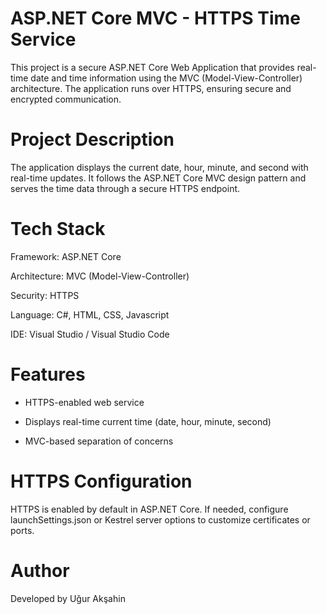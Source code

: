 
# ASP.NET Core MVC - HTTPS Time Service

This project is a secure ASP.NET Core Web Application that provides real-time date and time information using the MVC (Model-View-Controller) architecture. The application runs over HTTPS, ensuring secure and encrypted communication.

 # Project Description

The application displays the current date, hour, minute, and second with real-time updates. It follows the ASP.NET Core MVC design pattern and serves the time data through a secure HTTPS endpoint.

# Tech Stack

Framework: ASP.NET Core

Architecture: MVC (Model-View-Controller)

Security: HTTPS

Language: C#, HTML, CSS, Javascript

IDE: Visual Studio / Visual Studio Code

# Features

- HTTPS-enabled web service

- Displays real-time current time (date, hour, minute, second)

- MVC-based separation of concerns

 # HTTPS Configuration
 
HTTPS is enabled by default in ASP.NET Core. If needed, configure launchSettings.json or Kestrel server options to customize certificates or ports.

# Author

Developed by Uğur Akşahin



